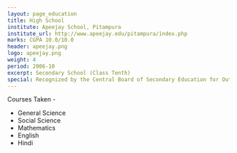 ```yaml
---
layout: page_education
title: High School
institute: Apeejay School, Pitampura
institute_url: http://www.apeejay.edu/pitampura/index.php
marks: CGPA 10.0/10.0
header: apeejay.png
logo: apeejay.png
weight: 4
period: 2006-10
excerpt: Secondary School (Class Tenth)
special: Recognized by the Central Board of Secondary Education for Outstanding Academic Performance
---
```

Courses Taken - 

 - General Science
 - Social Science
 - Mathematics
 - English
 - Hindi